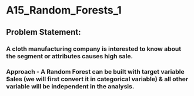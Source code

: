 # A15_Random_Forests_1
## Problem Statement:
### A cloth manufacturing company is interested to know about the segment or attributes causes high sale.
### Approach - A Random Forest can be built with target variable Sales (we will first convert it in categorical variable) & all other variable will be independent in the analysis.
